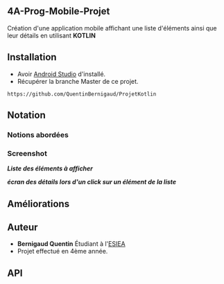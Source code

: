 ## 4A-Prog-Mobile-Projet

Création d'une application mobile affichant une liste d'éléments ainsi que leur détails en utilisant **KOTLIN**

## Installation

* Avoir [Android Studio](https://developer.android.com/studio) d'installé.
* Récupérer la branche Master de ce projet.  
```
https://github.com/QuentinBernigaud/ProjetKotlin
```

## Notation

### Notions abordées 


### Screenshot 

***Liste des éléments à afficher***  



***écran des détails lors d'un click sur un élément de la liste***  


## Améliorations




## Auteur

* **Bernigaud Quentin** Étudiant à l'[ESIEA](https://www.esiea.fr) 
* Projet effectué en 4ème année.

## API


